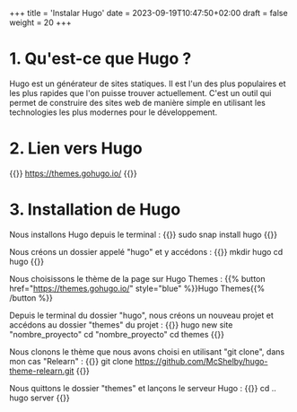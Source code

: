 +++
title = 'Instalar Hugo'
date = 2023-09-19T10:47:50+02:00 
draft = false
weight = 20
+++

# 1. Qu'est-ce que Hugo ?

Hugo est un générateur de sites statiques. Il est l'un des plus populaires et les plus rapides que l'on puisse trouver actuellement. C'est un outil qui permet de construire des sites web de manière simple en utilisant les technologies les plus modernes pour le développement.

# 2. Lien vers Hugo

{{<highlight lineNos="false" lineNoStart="1" type="py">}}
    https://themes.gohugo.io/
{{</highlight>}}

# 3. Installation de Hugo

Nous installons Hugo depuis le terminal :
{{<highlight lineNos="true" lineNoStart="1" type="py">}}
 sudo snap install hugo
{{</highlight>}}


Nous créons un dossier appelé "hugo" et y accédons :
{{<highlight lineNos="true" lineNoStart="2" type="py">}}
 mkdir hugo
 cd hugo
{{</highlight>}}


Nous choisissons le thème de la page sur Hugo Themes :
{{% button href="https://themes.gohugo.io/" style="blue" %}}Hugo Themes{{% /button %}}


Depuis le terminal du dossier "hugo", nous créons un nouveau projet et accédons au dossier "themes" du projet :
{{<highlight lineNos="true" lineNoStart="4" type="py">}}
 hugo new site "nombre_proyecto"
 cd "nombre_proyecto"
 cd themes
{{</highlight>}}


Nous clonons le thème que nous avons choisi en utilisant "git clone", dans mon cas "Relearn" :
{{<highlight lineNos="true" lineNoStart="7" type="py">}}
 git clone https://github.com/McShelby/hugo-theme-relearn.git
{{</highlight>}}


Nous quittons le dossier "themes" et lançons le serveur Hugo :
{{<highlight lineNos="true" lineNoStart="8" type="py">}}
 cd ..
 hugo server 
{{</highlight>}}